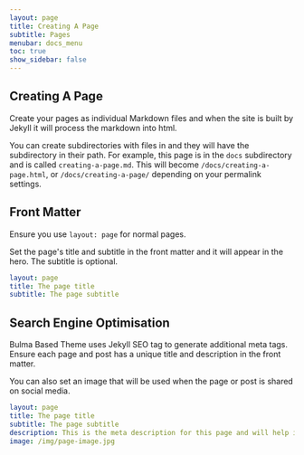 ```yaml
---
layout: page
title: Creating A Page
subtitle: Pages
menubar: docs_menu
toc: true
show_sidebar: false
---
```


## Creating A Page

Create your pages as individual Markdown files and when the site is built by Jekyll it will process the markdown into html. 

You can create subdirectories with files in and they will have the subdirectory in their path. For example, this page is in the `docs` subdirectory and is called `creating-a-page.md`. This will become `/docs/creating-a-page.html`, or `/docs/creating-a-page/` depending on your permalink settings.

## Front Matter

Ensure you use `layout: page` for normal pages.

Set the page's title and subtitle in the front matter and it will appear in the hero. The subtitle is optional.

```yaml
layout: page
title: The page title
subtitle: The page subtitle
```

## Search Engine Optimisation

Bulma Based Theme uses Jekyll SEO tag to generate additional meta tags. Ensure each page and post has a unique title and description in the front matter. 

You can also set an image that will be used when the page or post is shared on social media. 

```yaml
layout: page
title: The page title
subtitle: The page subtitle
description: This is the meta description for this page and will help it appear in search engines
image: /img/page-image.jpg
```



